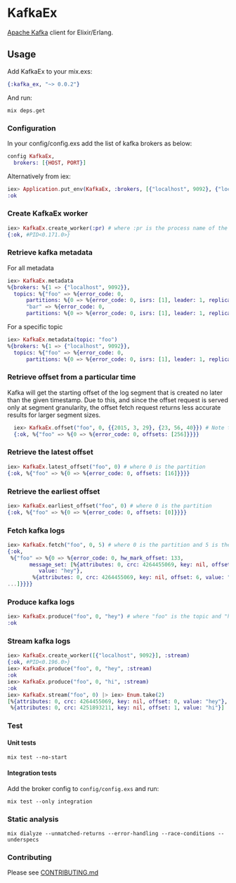 KafkaEx
========

[Apache Kafka](http://kafka.apache.org/) client for Elixir/Erlang.

Usage
-----

Add KafkaEx to your mix.exs:

```elixir
{:kafka_ex, "~> 0.0.2"}
```

And run:

```
mix deps.get
```

### Configuration

In your config/config.exs add the list of kafka brokers as below:
```elixir
config KafkaEx,
  brokers: [{HOST, PORT}]
```

Alternatively from iex:
```elixir
iex> Application.put_env(KafkaEx, :brokers, [{"localhost", 9092}, {"localhost", 9093}])
:ok
```

### Create KafkaEx worker
```elixir
iex> KafkaEx.create_worker(:pr) # where :pr is the process name of the created worker
{:ok, #PID<0.171.0>}
```

### Retrieve kafka metadata
For all metadata

```elixir
iex> KafkaEx.metadata
%{brokers: %{1 => {"localhost", 9092}},
  topics: %{"foo" => %{error_code: 0,
      partitions: %{0 => %{error_code: 0, isrs: [1], leader: 1, replicas: [1]}}},
      "bar" => %{error_code: 0,
      partitions: %{0 => %{error_code: 0, isrs: [1], leader: 1, replicas: [1]}}}}}
```

For a specific topic

```elixir
iex> KafkaEx.metadata(topic: "foo")
%{brokers: %{1 => {"localhost", 9092}},
  topics: %{"foo" => %{error_code: 0,
      partitions: %{0 => %{error_code: 0, isrs: [1], leader: 1, replicas: [1]}}}}}
```

### Retrieve offset from a particular time

Kafka will get the starting offset of the log segment that is created no later than the given timestamp. Due to this, and since the offset request is served only at segment granularity, the offset fetch request returns less accurate results for larger segment sizes.

```elixir
  iex> KafkaEx.offset("foo", 0, {{2015, 3, 29}, {23, 56, 40}}) # Note that the time specified should match/be ahead of time on the server that kafka runs
  {:ok, %{"foo" => %{0 => %{error_code: 0, offsets: [256]}}}}
```

### Retrieve the latest offset

```elixir
iex> KafkaEx.latest_offset("foo", 0) # where 0 is the partition
{:ok, %{"foo" => %{0 => %{error_code: 0, offsets: [16]}}}}
```

### Retrieve the earliest offset

```elixir
iex> KafkaEx.earliest_offset("foo", 0) # where 0 is the partition
{:ok, %{"foo" => %{0 => %{error_code: 0, offsets: [0]}}}}
```

### Fetch kafka logs

```elixir
iex> KafkaEx.fetch("foo", 0, 5) # where 0 is the partition and 5 is the offset we want to start fetching from
{:ok,
 %{"foo" => %{0 => %{error_code: 0, hw_mark_offset: 133,
       message_set: [%{attributes: 0, crc: 4264455069, key: nil, offset: 5,
          value: "hey"},
        %{attributes: 0, crc: 4264455069, key: nil, offset: 6, value: "hey"},
...]}}}}
```

### Produce kafka logs

```elixir
iex> KafkaEx.produce("foo", 0, "hey") # where "foo" is the topic and "hey" is the message
:ok
```

### Stream kafka logs

```elixir
iex> KafkaEx.create_worker([{"localhost", 9092}], :stream)
{:ok, #PID<0.196.0>}
iex> KafkaEx.produce("foo", 0, "hey", :stream)
:ok
iex> KafkaEx.produce("foo", 0, "hi", :stream)
:ok
iex> KafkaEx.stream("foo", 0) |> iex> Enum.take(2)
[%{attributes: 0, crc: 4264455069, key: nil, offset: 0, value: "hey"},
 %{attributes: 0, crc: 4251893211, key: nil, offset: 1, value: "hi"}]
```


### Test

#### Unit tests
```
mix test --no-start
```

#### Integration tests
Add the broker config to `config/config.exs` and run:
```
mix test --only integration
```

### Static analysis

```
mix dialyze --unmatched-returns --error-handling --race-conditions --underspecs
```

### Contributing
Please see [CONTRIBUTING.md](CONTRIBUTING.md)
